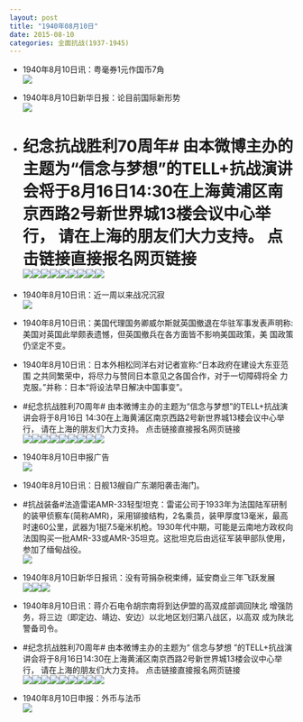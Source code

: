 ```yaml
---
layout: post
title: "1940年08月10日"
date: 2015-08-10
categories: 全面抗战(1937-1945)
---
```


<meta name="referrer" content="no-referrer" />

- 1940年8月10日讯：粤毫券1元作国币7角 <br/><img src="https://ww4.sinaimg.cn/large/aca367d8jw1euxwvyslubj208406xaaw.jpg" />

- 1940年8月10日新华日报：论目前国际新形势 <br/><img src="https://ww2.sinaimg.cn/large/aca367d8jw1euxv5kpt58j211s0hs0ys.jpg" />

- # 纪念抗战胜利70周年# 由本微博主办的主题为“信念与梦想”的TELL+抗战演讲会将于8月16日14:30在上海黄浦区南京西路2号新世界城13楼会议中心举行， 请在上海的朋友们大力支持。  点击链接直接报名网页链接 <br/><img src="https://ww4.sinaimg.cn/large/aca367d8jw1euxtpggprbj20dw0h7dgp.jpg" /><img src="https://ww1.sinaimg.cn/large/aca367d8jw1euxtpglxoaj20go0bt0tm.jpg" /><img src="https://ww3.sinaimg.cn/large/aca367d8jw1euxtpgqylbj20dw0eu753.jpg" /><img src="https://ww1.sinaimg.cn/large/aca367d8jw1euxtpgvopuj20fk0c9q4l.jpg" /><img src="https://ww1.sinaimg.cn/large/aca367d8jw1euxtph87fzj21kw11xgq9.jpg" /><img src="https://ww3.sinaimg.cn/large/aca367d8jw1euxtphbg18j20ci0eqdgh.jpg" /><img src="https://ww1.sinaimg.cn/large/aca367d8jw1euxtphiqzmj20a50e0t9k.jpg" /><img src="https://ww2.sinaimg.cn/large/aca367d8jw1euxtphqm2vj20go0audgw.jpg" /><img src="https://ww4.sinaimg.cn/large/aca367d8jw1euxtphqitnj20go0awdg4.jpg" />

- 1940年8月10日讯：近一周以来战况沉寂 <br/><img src="https://ww2.sinaimg.cn/large/aca367d8jw1euxtf40w4nj208d0dn408.jpg" />

- 1940年8月10日讯：美国代理国务卿威尔斯就英国撤退在华驻军事发表声明称: 美国对英国此举颇表遗憾，但英国撤兵在各方面皆不影响美国政策，美 国政策仍坚定不变。 

- 1940年8月10日讯：日本外相松同洋右对记者宣称:“日本政府在建设大东亚范围 之共同繁荣中，将尽力与赞同日本意见之各国合作，对于一切障碍将全 力克服。”并称：日本“将设法早日解决中国事变”。 

- #纪念抗战胜利70周年# 由本微博主办的主题为“信念与梦想”的TELL+抗战演讲会将于8月16日 14:30在上海黄浦区南京西路2号新世界城13楼会议中心举行， 请在上海的朋友们大力支持。  点击链接直接报名网页链接 <br/><img src="https://ww1.sinaimg.cn/large/aca367d8jw1euxe3lxmqbj20h40dcab6.jpg" /><img src="https://ww4.sinaimg.cn/large/aca367d8jw1euxe3m9l9lj20pa0g3td4.jpg" /><img src="https://ww1.sinaimg.cn/large/aca367d8jw1euxe3mkfkbj20pa0wcdpn.jpg" /><img src="https://ww3.sinaimg.cn/large/aca367d8jw1euxe3mrtewj20hs0gd774.jpg" /><img src="https://ww2.sinaimg.cn/large/aca367d8jw1euxe3n3f1oj21kw11xgq9.jpg" /><img src="https://ww4.sinaimg.cn/large/aca367d8jw1euxe3n7h51j20go0c3abc.jpg" /><img src="https://ww3.sinaimg.cn/large/aca367d8jw1euxe3n84rtj20fh0aqaar.jpg" /><img src="https://ww4.sinaimg.cn/large/aca367d8jw1euxe3nbq5rj20go0ce75b.jpg" /><img src="https://ww4.sinaimg.cn/large/aca367d8jw1euxe3nj095j20go0c7gmo.jpg" />

- 1940年8月10日申报广告 <br/><img src="https://ww3.sinaimg.cn/large/aca367d8jw1euxdt7rl9kj20jg0khtcz.jpg" />

- 1940年8月10日讯：日舰13艘自广东潮阳袭击海门。 

- #抗战装备#法造雷诺AMR-33轻型坦克：雷诺公司于1933年为法国陆军研制的装甲侦察车(简称AMR)，采用铆接结构，2名乘员，装甲厚度13毫米，最高时速60公里，武器为1挺7.5毫米机枪。1930年代中期，可能是云南地方政权向法国购买一批AMR-33或AMR-35坦克。这批坦克后由远征军装甲部队使用，参加了缅甸战役。 <br/><img src="https://ww4.sinaimg.cn/large/aca367d8jw1euxacevycgj20gu0yvgu5.jpg" />

- 1940年8月10日新华日报讯：没有苛捐杂税束缚，延安商业三年飞跃发展 <br/><img src="https://ww4.sinaimg.cn/large/aca367d8jw1eux8m02h73j20nj0iq42h.jpg" /><img src="https://ww1.sinaimg.cn/large/aca367d8jw1eux8m12x9mj20nu068dh8.jpg" /><img src="https://ww3.sinaimg.cn/large/aca367d8jw1eux8m1xurjj207f060q3a.jpg" />

- 1940年8月10日讯：蒋介石电令胡宗南将到达伊盟的高双成部调回陕北 增强防务，将三边（即定边、靖边、安边）以北地区划归第八战区，以高双 成为陕北警备司令。 

- #纪念抗战胜利70周年# 由本微博主办的主题为“ 信念与梦想 ”的TELL+抗战演讲会将于8月16日14:30在上海黄浦区南京西路2号新世界城13楼会议中心举行， 请在上海的朋友们大力支持。 点击链接直接报名网页链接 <br/><img src="https://ww2.sinaimg.cn/large/aca367d8jw1eux5ffn6m2j20pa0khjwx.jpg" /><img src="https://ww2.sinaimg.cn/large/aca367d8jw1eux5ffvk44j20la0duwft.jpg" /><img src="https://ww1.sinaimg.cn/large/aca367d8jw1eux5ffwwrzj20ow0ixtb7.jpg" /><img src="https://ww4.sinaimg.cn/large/aca367d8jw1eux5fg9bckj20h90d840u.jpg" /><img src="https://ww4.sinaimg.cn/large/aca367d8jw1eux5fghak4j21kw11xgq9.jpg" /><img src="https://ww2.sinaimg.cn/large/aca367d8jw1eux5fgoufej20m80h376w.jpg" /><img src="https://ww4.sinaimg.cn/large/aca367d8jw1eux5fgmulbj20jg0dbab3.jpg" /><img src="https://ww2.sinaimg.cn/large/aca367d8jw1eux5fgrqfcj20e009udh0.jpg" /><img src="https://ww3.sinaimg.cn/large/aca367d8jw1eux5fh18u4j20o20fi41h.jpg" />

- 1940年8月10日申报：外币与法币 <br/><img src="https://ww4.sinaimg.cn/large/aca367d8jw1eux55326cuj20ol1407s2.jpg" />

